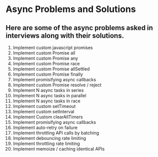 # Async Problems and Solutions

## Here are some of the async problems asked in interviews along with their solutions.

1. Implement custom javascript promises
2. Implement custom Promise all
3. Implement custom Promise any
4. Implement custom Promise race
5. Implement custom Promise allSettled
6. Implement custom Promise finally
7. Implement promisifying async callbacks
8. Implement custom Promise resolve / reject
9. Implement N async tasks in series
10. Implement N async tasks in parallel
11. Implement N async tasks in race
12. Implement custom setTimeout
13. Implement custom setInterval
14. Implement Custom clearAllTimers
15. Implement promisifying async callbacks
16. Implement auto-retry on failure
17. Implement throttling API calls by batching
18. Implement debouncing rate limiting
19. Implement throttling rate limiting
20. Implement memoize / caching identical APIs
